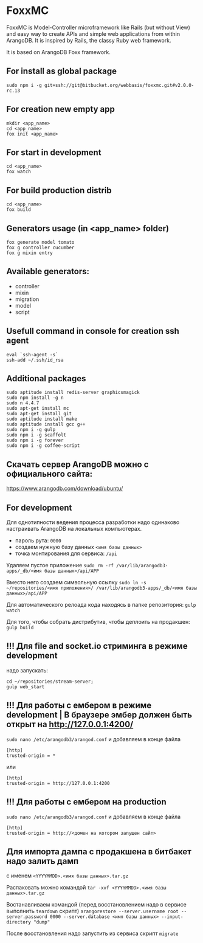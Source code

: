 FoxxMC
================================

FoxxMC is Model-Controller microframework like Rails (but without View)
and easy way to create APIs and simple web applications from
within ArangoDB. It is inspired by Rails, the classy Ruby web
framework.

It is based on ArangoDB Foxx framework.

## For install as global package
```
sudo npm i -g git+ssh://git@bitbucket.org/webbasis/foxxmc.git#v2.0.0-rc.13
```

## For creation new empty app
```
mkdir <app_name>
cd <app_name>
fox init <app_name>
```

## For start in development
```
cd <app_name>
fox watch
```

## For build production distrib
```
cd <app_name>
fox build
```

## Generators usage (in <app_name> folder)
```
fox generate model tomato
fox g controller cucumber
fox g mixin entry
```

## Available generators:
* controller
* mixin
* migration
* model
* script


## Usefull command in console for creation ssh agent
```
eval `ssh-agent -s`
ssh-add ~/.ssh/id_rsa

```

## Additional packages
```
sudo aptitude install redis-server graphicsmagick
sudo npm install -g n
sudo n 4.4.7
sudo apt-get install mc
sudo apt-get install git
sudo aptitude install make
sudo aptitude install gcc g++
sudo npm i -g gulp
sudo npm i -g scaffolt
sudo npm i -g forever
sudo npm i -g coffee-script
```


## Скачать сервер ArangoDB можно с официального сайта:

https://www.arangodb.com/download/ubuntu/

## For development

Для однотипности ведения процесса разработки надо одинаково настраивать ArangoDB
на локальных компьютерах.
* пароль рута: `0000`
* создаем нужную базу данных `<имя базы данных>`
* точка монтирования для сервиса: `/api`

Удаляем пустое приложение
`sudo rm -rf /var/lib/arangodb3-apps/_db/<имя базы данных>/api/APP`

Вместо него создаем символьную ссылку
`sudo ln -s ~/repositories/<имя приложения>/ /var/lib/arangodb3-apps/_db/<имя базы данных>/api/APP`

Для автоматического релоада кода находясь в папке репозитория:
`gulp watch`

Для того, чтобы собрать дистрибутив, чтобы деплоить на продакшен:
`gulp build`

## !!! Для file and socket.io стриминга в режиме development
надо запускать:
```
cd ~/repositories/stream-server;
gulp web_start

```

## !!! Для работы с ембером в режиме development | В браузере эмбер должен быть открыт на http://127.0.0.1:4200/
`sudo nano /etc/arangodb3/arangod.conf`
и добавляем в конце файла
```
[http]
trusted-origin = *
```
или
```
[http]
trusted-origin = http://127.0.0.1:4200
```

## !!! Для работы с ембером на production
`sudo nano /etc/arangodb3/arangod.conf`
и добавляем в конце файла
```
[http]
trusted-origin = http://<домен на котором запущен сайт>
```


## Для импорта дампа с продакшена в битбакет надо залить дамп

с именем `<YYYYMMDD>.<имя базы данных>.tar.gz`

Распаковать можно командой
`tar -xvf <YYYYMMDD>.<имя базы данных>.tar.gz`

Востанавливаем командой (перед восстановлением надо в сервисе выполнить `teardown` скрипт)
`arangorestore --server.username root --server.password 0000 --server.database <имя базы данных> --input-directory "dump"`

После восстановления надо запустить из сервиса скрипт `migrate`
